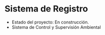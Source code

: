 <h1> Sistema de Registro</h1>

- Estado del proyecto: En construcción.
- Sistema de Control y Supervisión Ambiental
